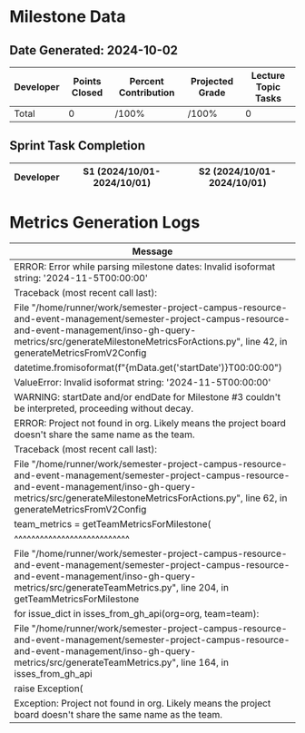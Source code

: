 # Milestone Data

## Date Generated: 2024-10-02
| Developer | Points Closed | Percent Contribution | Projected Grade | Lecture Topic Tasks |
| --------- | ------------- | -------------------- | --------------- | ------------------- |
| Total | 0 | /100% | /100% | 0 |


## Sprint Task Completion

| Developer | S1 (2024/10/01-2024/10/01) | S2 (2024/10/01-2024/10/01) |
|---|---|---|
# Metrics Generation Logs

| Message |
| ------- |
| ERROR: Error while parsing milestone dates: Invalid isoformat string: '2024-11-5T00:00:00' |
| Traceback (most recent call last): |
|   File "/home/runner/work/semester-project-campus-resource-and-event-management/semester-project-campus-resource-and-event-management/inso-gh-query-metrics/src/generateMilestoneMetricsForActions.py", line 42, in generateMetricsFromV2Config |
|     datetime.fromisoformat(f"{mData.get('startDate')}T00:00:00") |
| ValueError: Invalid isoformat string: '2024-11-5T00:00:00' |
| WARNING: startDate and/or endDate for Milestone #3 couldn't be interpreted, proceeding without decay. |
| ERROR: Project not found in org. Likely means the project board doesn't share the same name as the team. |
| Traceback (most recent call last): |
|   File "/home/runner/work/semester-project-campus-resource-and-event-management/semester-project-campus-resource-and-event-management/inso-gh-query-metrics/src/generateMilestoneMetricsForActions.py", line 62, in generateMetricsFromV2Config |
|     team_metrics = getTeamMetricsForMilestone( |
|                    ^^^^^^^^^^^^^^^^^^^^^^^^^^^ |
|   File "/home/runner/work/semester-project-campus-resource-and-event-management/semester-project-campus-resource-and-event-management/inso-gh-query-metrics/src/generateTeamMetrics.py", line 204, in getTeamMetricsForMilestone |
|     for issue_dict in isses_from_gh_api(org=org, team=team): |
|   File "/home/runner/work/semester-project-campus-resource-and-event-management/semester-project-campus-resource-and-event-management/inso-gh-query-metrics/src/generateTeamMetrics.py", line 164, in isses_from_gh_api |
|     raise Exception( |
| Exception: Project not found in org. Likely means the project board doesn't share the same name as the team. |
